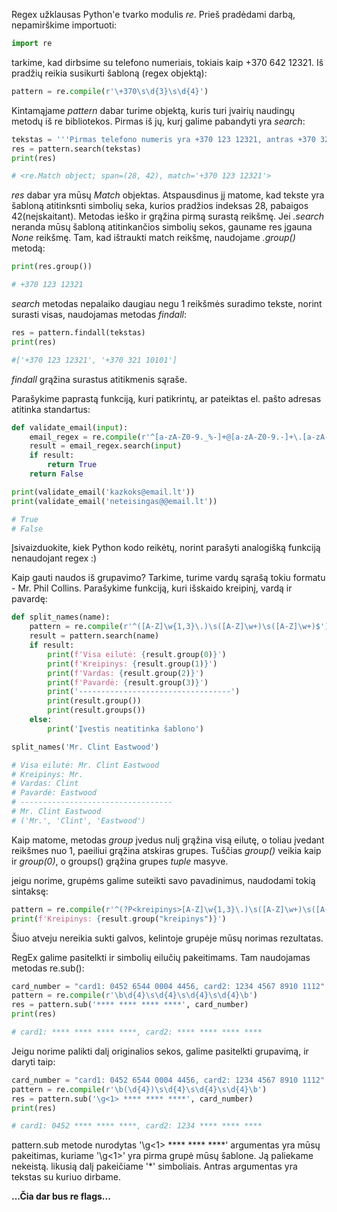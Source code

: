 Regex užklausas Python'e tvarko modulis *re*.
Prieš pradėdami darbą, nepamirškime importuoti:

```python
import re
```

tarkime, kad dirbsime su telefono numeriais, tokiais kaip +370 642 12321. Iš pradžių reikia susikurti šabloną 
(regex objektą):

```python
pattern = re.compile(r'\+370\s\d{3}\s\d{4}')
```

Kintamąjame *pattern* dabar turime objektą, kuris turi įvairių naudingų metodų iš re bibliotekos.
Pirmas iš jų, kurį galime pabandyti yra *search*:

```python
tekstas = '''Pirmas telefono numeris yra +370 123 12321, antras +370 321 10101.'''
res = pattern.search(tekstas)
print(res)

# <re.Match object; span=(28, 42), match='+370 123 12321'>
```

*res* dabar yra mūsų *Match* objektas. Atspausdinus jį matome, kad tekste yra šabloną atitinksnti simbolių seka,
kurios pradžios indeksas 28, pabaigos 42(neįskaitant). Metodas ieško ir grąžina pirmą surastą reikšmę. Jei *.search* neranda mūsų
šabloną atitinkančios simbolių sekos, gauname res įgauna *None* reikšmę.
Tam, kad ištraukti match reikšmę, naudojame *.group()* metodą:

```python
print(res.group())

# +370 123 12321
```

*search* metodas nepalaiko daugiau negu 1 reikšmės suradimo tekste, norint surasti visas, 
naudojamas metodas *findall*:

```python
res = pattern.findall(tekstas)
print(res)

#['+370 123 12321', '+370 321 10101']
```

*findall* grąžina surastus atitikmenis sąraše.

Parašykime paprastą funkciją, kuri patikrintų, ar pateiktas el. pašto adresas atitinka standartus:

```python
def validate_email(input):
    email_regex = re.compile(r'^[a-zA-Z0-9._%-]+@[a-zA-Z0-9.-]+\.[a-zA-Z]{2,6}$')
    result = email_regex.search(input)
    if result:
        return True
    return False

print(validate_email('kazkoks@email.lt'))
print(validate_email('neteisingas@@email.lt'))

# True
# False
```

Įsivaizduokite, kiek Python kodo reikėtų, norint parašyti analogišką funkciją nenaudojant regex :)

Kaip gauti naudos iš grupavimo? Tarkime, turime vardų sąrašą tokiu formatu - Mr. Phil Collins.
Parašykime funkciją, kuri išskaido kreipinį, vardą ir pavardę:

```python
def split_names(name):
    pattern = re.compile(r'^([A-Z]\w{1,3}\.)\s([A-Z]\w+)\s([A-Z]\w+)$')
    result = pattern.search(name)
    if result:
        print(f'Visa eilutė: {result.group(0)}')
        print(f'Kreipinys: {result.group(1)}')
        print(f'Vardas: {result.group(2)}')
        print(f'Pavardė: {result.group(3)}')
        print('----------------------------------')
        print(result.group())
        print(result.groups())
    else:
        print('Įvestis neatitinka šablono')

split_names('Mr. Clint Eastwood')

# Visa eilutė: Mr. Clint Eastwood
# Kreipinys: Mr.
# Vardas: Clint
# Pavardė: Eastwood
# ----------------------------------
# Mr. Clint Eastwood
# ('Mr.', 'Clint', 'Eastwood')
```

Kaip matome, metodas *group* įvedus nulį grąžina visą eilutę, o toliau įvedant reikšmes nuo 1, 
paeiliui grąžina atskiras grupes. Tuščias *group()* veikia kaip ir *group(0)*, o groups() 
grąžina grupes *tuple* masyve.

jeigu norime, grupėms galime suteikti savo pavadinimus, naudodami tokią sintaksę:

```python
pattern = re.compile(r'^(?P<kreipinys>[A-Z]\w{1,3}\.)\s([A-Z]\w+)\s([A-Z]\w+)$')
print(f'Kreipinys: {result.group("kreipinys")}')
```
Šiuo atveju nereikia sukti galvos, kelintoje grupėje mūsų norimas rezultatas.

RegEx galime pasitelkti ir simbolių eilučių pakeitimams. Tam naudojamas metodas re.sub():

```python
card_number = "card1: 0452 6544 0004 4456, card2: 1234 4567 8910 1112"
pattern = re.compile(r'\b\d{4}\s\d{4}\s\d{4}\s\d{4}\b')
res = pattern.sub('**** **** **** ****', card_number)
print(res)

# card1: **** **** **** ****, card2: **** **** **** ****
```

Jeigu norime palikti dalį originalios sekos, galime pasitelkti grupavimą, ir daryti taip:

```python
card_number = "card1: 0452 6544 0004 4456, card2: 1234 4567 8910 1112"
pattern = re.compile(r'\b(\d{4})\s\d{4}\s\d{4}\s\d{4}\b')
res = pattern.sub('\g<1> **** **** ****', card_number)
print(res)

# card1: 0452 **** **** ****, card2: 1234 **** **** ****
```

pattern.sub metode nurodytas '\\g<1> **** **** ****' argumentas yra mūsų pakeitimas, 
kuriame '\\g<1>' yra pirma grupė mūsų šablone. Ją paliekame nekeistą. likusią dalį 
pakeičiame '\*' simboliais. Antras argumentas yra tekstas su kuriuo dirbame.

**...Čia dar bus re flags...**